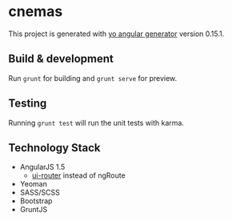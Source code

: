 # cnemas

This project is generated with [yo angular generator](https://github.com/yeoman/generator-angular)
version 0.15.1.

## Build & development

Run `grunt` for building and `grunt serve` for preview.

## Testing

Running `grunt test` will run the unit tests with karma.

## Technology Stack
- AngularJS 1.5
  - [ui-router](https://github.com/angular-ui/ui-router) instead of ngRoute
- Yeoman
- SASS/SCSS
- Bootstrap
- GruntJS
